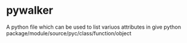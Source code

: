 # pywalker
A python file which can be used to list variuos attributes in give python package/module/source/pyc/class/function/object

